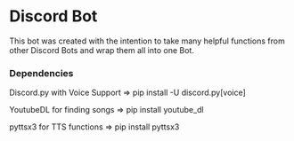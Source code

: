 # Discord Bot
This bot was created with the intention to take many helpful functions from other Discord Bots and wrap them all into one Bot.

### Dependencies
Discord.py with Voice Support =>
pip install -U discord.py[voice]

YoutubeDL for finding songs =>
pip install youtube_dl

pyttsx3 for TTS functions =>
pip install pyttsx3
